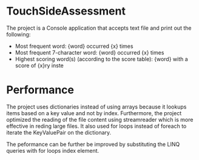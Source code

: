 # TouchSideAssessment
The project is a Console application that accepts text file and print out the following:
- Most frequent word: {word} occurred {x} times
- Most frequent 7-character word: {word} occurred {x} times
- Highest scoring word(s) (according to the score table): {word} with a score of {x}ry inste

# Performance 
The project uses dictionaries instead of using arrays because it lookups items based on a key value and not by index.
Furthermore, the project optimized the reading of the file content using streamreader which is more effective in reding large files.
It also used for loops instead of foreach to iterate the KeyValuePair on the dictionary. 

The peformance can be further be improved by substituting the LINQ queries with for loops index element. 

